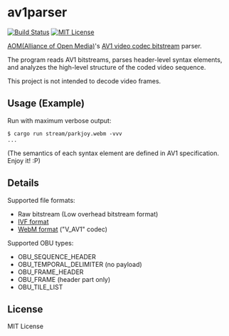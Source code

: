 # av1parser
[![Build Status](https://travis-ci.org/yohhoy/av1parser.svg?branch=master)](https://travis-ci.org/yohhoy/av1parser)
[![MIT License](http://img.shields.io/badge/license-MIT-blue.svg?style=flat)](LICENSE)

[AOM(Alliance of Open Media)][aom]'s [AV1 video codec bitstream][av1-spec] parser.

The program reads AV1 bitstreams, parses header-level syntax elements, and analyzes the high-level structure of the coded video sequence.

This project is not intended to decode video frames.

[aom]: https://aomedia.org/
[av1-spec]: https://aomedia.org/av1/specification/


## Usage (Example)
Run with maximum verbose output:
```
$ cargo run stream/parkjoy.webm -vvv
...
```

(The semantics of each syntax element are defined in AV1 specification. Enjoy it! :P)


## Details
Supported file formats:
- Raw bitstream (Low overhead bitstream format)
- [IVF format][ivf]
- [WebM format][webm] ("V_AV1" codec)

[ivf]: https://wiki.multimedia.cx/index.php/IVF
[webm]: https://www.webmproject.org/

Supported OBU types:
- OBU_SEQUENCE_HEADER
- OBU_TEMPORAL_DELIMITER (no payload)
- OBU_FRAME_HEADER
- OBU_FRAME (header part only)
- OBU_TILE_LIST


## License
MIT License
